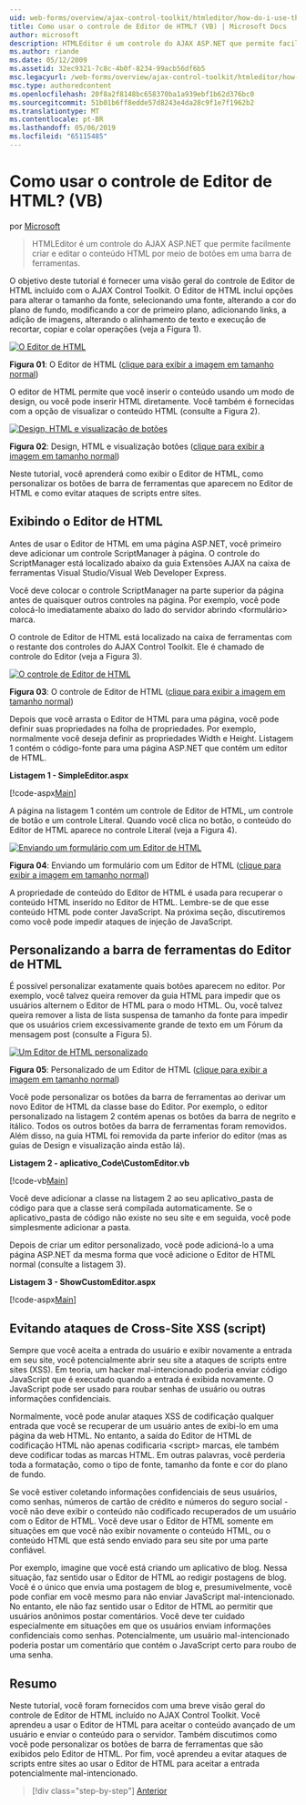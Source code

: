 ```yaml
---
uid: web-forms/overview/ajax-control-toolkit/htmleditor/how-do-i-use-the-html-editor-control-vb
title: Como usar o controle de Editor de HTML? (VB) | Microsoft Docs
author: microsoft
description: HTMLEditor é um controle do AJAX ASP.NET que permite facilmente criar e editar o conteúdo HTML por meio de botões em uma barra de ferramentas.
ms.author: riande
ms.date: 05/12/2009
ms.assetid: 32ec9321-7c8c-4b0f-8234-99acb56df6b5
msc.legacyurl: /web-forms/overview/ajax-control-toolkit/htmleditor/how-do-i-use-the-html-editor-control-vb
msc.type: authoredcontent
ms.openlocfilehash: 20f8a2f8148bc658370ba1a939ebf1b62d376bc0
ms.sourcegitcommit: 51b01b6ff8edde57d8243e4da28c9f1e7f1962b2
ms.translationtype: MT
ms.contentlocale: pt-BR
ms.lasthandoff: 05/06/2019
ms.locfileid: "65115485"
---
```

# <a name="how-do-i-use-the-html-editor-control-vb"></a>Como usar o controle de Editor de HTML? (VB)

por [Microsoft](https://github.com/microsoft)

> HTMLEditor é um controle do AJAX ASP.NET que permite facilmente criar e editar o conteúdo HTML por meio de botões em uma barra de ferramentas.

O objetivo deste tutorial é fornecer uma visão geral do controle de Editor de HTML incluído com o AJAX Control Toolkit. O Editor de HTML inclui opções para alterar o tamanho da fonte, selecionando uma fonte, alterando a cor do plano de fundo, modificando a cor de primeiro plano, adicionando links, a adição de imagens, alterando o alinhamento de texto e execução de recortar, copiar e colar operações (veja a Figura 1).

[![O Editor de HTML](how-do-i-use-the-html-editor-control-vb/_static/image1.jpg)](how-do-i-use-the-html-editor-control-vb/_static/image1.png)

**Figura 01**: O Editor de HTML ([clique para exibir a imagem em tamanho normal](how-do-i-use-the-html-editor-control-vb/_static/image2.png))

O editor de HTML permite que você inserir o conteúdo usando um modo de design, ou você pode inserir HTML diretamente. Você também é fornecidas com a opção de visualizar o conteúdo HTML (consulte a Figura 2).

[![Design, HTML e visualização de botões](how-do-i-use-the-html-editor-control-vb/_static/image2.jpg)](how-do-i-use-the-html-editor-control-vb/_static/image3.png)

**Figura 02**: Design, HTML e visualização botões ([clique para exibir a imagem em tamanho normal](how-do-i-use-the-html-editor-control-vb/_static/image4.png))

Neste tutorial, você aprenderá como exibir o Editor de HTML, como personalizar os botões de barra de ferramentas que aparecem no Editor de HTML e como evitar ataques de scripts entre sites.

## <a name="displaying-the-html-editor"></a>Exibindo o Editor de HTML

Antes de usar o Editor de HTML em uma página ASP.NET, você primeiro deve adicionar um controle ScriptManager à página. O controle do ScriptManager está localizado abaixo da guia Extensões AJAX na caixa de ferramentas Visual Studio/Visual Web Developer Express.

Você deve colocar o controle ScriptManager na parte superior da página antes de quaisquer outros controles na página. Por exemplo, você pode colocá-lo imediatamente abaixo do lado do servidor abrindo &lt;formulário&gt; marca.

O controle de Editor de HTML está localizado na caixa de ferramentas com o restante dos controles do AJAX Control Toolkit. Ele é chamado de controle do Editor (veja a Figura 3).

[![O controle de Editor de HTML](how-do-i-use-the-html-editor-control-vb/_static/image3.jpg)](how-do-i-use-the-html-editor-control-vb/_static/image5.png)

**Figura 03**: O controle de Editor de HTML ([clique para exibir a imagem em tamanho normal](how-do-i-use-the-html-editor-control-vb/_static/image6.png))

Depois que você arrasta o Editor de HTML para uma página, você pode definir suas propriedades na folha de propriedades. Por exemplo, normalmente você deseja definir as propriedades Width e Height. Listagem 1 contém o código-fonte para uma página ASP.NET que contém um editor de HTML.

**Listagem 1 - SimpleEditor.aspx**

[!code-aspx[Main](how-do-i-use-the-html-editor-control-vb/samples/sample1.aspx)]

A página na listagem 1 contém um controle de Editor de HTML, um controle de botão e um controle Literal. Quando você clica no botão, o conteúdo do Editor de HTML aparece no controle Literal (veja a Figura 4).

[![Enviando um formulário com um Editor de HTML](how-do-i-use-the-html-editor-control-vb/_static/image4.jpg)](how-do-i-use-the-html-editor-control-vb/_static/image7.png)

**Figura 04**: Enviando um formulário com um Editor de HTML ([clique para exibir a imagem em tamanho normal](how-do-i-use-the-html-editor-control-vb/_static/image8.png))

A propriedade de conteúdo do Editor de HTML é usada para recuperar o conteúdo HTML inserido no Editor de HTML. Lembre-se de que esse conteúdo HTML pode conter JavaScript. Na próxima seção, discutiremos como você pode impedir ataques de injeção de JavaScript.

## <a name="customizing-the-html-editor-toolbar"></a>Personalizando a barra de ferramentas do Editor de HTML

É possível personalizar exatamente quais botões aparecem no editor. Por exemplo, você talvez queira remover da guia HTML para impedir que os usuários alternem o Editor de HTML para o modo HTML. Ou, você talvez queira remover a lista de lista suspensa de tamanho da fonte para impedir que os usuários criem excessivamente grande de texto em um Fórum da mensagem post (consulte a Figura 5).

[![Um Editor de HTML personalizado](how-do-i-use-the-html-editor-control-vb/_static/image5.jpg)](how-do-i-use-the-html-editor-control-vb/_static/image9.png)

**Figura 05**: Personalizado de um Editor de HTML ([clique para exibir a imagem em tamanho normal](how-do-i-use-the-html-editor-control-vb/_static/image10.png))

Você pode personalizar os botões da barra de ferramentas ao derivar um novo Editor de HTML da classe base do Editor. Por exemplo, o editor personalizado na listagem 2 contém apenas os botões da barra de negrito e itálico. Todos os outros botões da barra de ferramentas foram removidos. Além disso, na guia HTML foi removida da parte inferior do editor (mas as guias de Design e visualização ainda estão lá).

**Listagem 2 - aplicativo\_Code\CustomEditor.vb**

[!code-vb[Main](how-do-i-use-the-html-editor-control-vb/samples/sample2.vb)]

Você deve adicionar a classe na listagem 2 ao seu aplicativo\_pasta de código para que a classe será compilada automaticamente. Se o aplicativo\_pasta de código não existe no seu site e em seguida, você pode simplesmente adicionar a pasta.

Depois de criar um editor personalizado, você pode adicioná-lo a uma página ASP.NET da mesma forma que você adicione o Editor de HTML normal (consulte a listagem 3).

**Listagem 3 - ShowCustomEditor.aspx**

[!code-aspx[Main](how-do-i-use-the-html-editor-control-vb/samples/sample3.aspx)]

## <a name="avoiding-cross-site-scripting-xss-attacks"></a>Evitando ataques de Cross-Site XSS (script)

Sempre que você aceita a entrada do usuário e exibir novamente a entrada em seu site, você potencialmente abrir seu site a ataques de scripts entre sites (XSS). Em teoria, um hacker mal-intencionado poderia enviar código JavaScript que é executado quando a entrada é exibida novamente. O JavaScript pode ser usado para roubar senhas de usuário ou outras informações confidenciais.

Normalmente, você pode anular ataques XSS de codificação qualquer entrada que você se recuperar de um usuário antes de exibi-lo em uma página da web HTML. No entanto, a saída do Editor de HTML de codificação HTML não apenas codificaria &lt;script&gt; marcas, ele também deve codificar todas as marcas HTML. Em outras palavras, você perderia toda a formatação, como o tipo de fonte, tamanho da fonte e cor do plano de fundo.

Se você estiver coletando informações confidenciais de seus usuários, como senhas, números de cartão de crédito e números do seguro social - você não deve exibir o conteúdo não codificado recuperados de um usuário com o Editor de HTML. Você deve usar o Editor de HTML somente em situações em que você não exibir novamente o conteúdo HTML, ou o conteúdo HTML que está sendo enviado para seu site por uma parte confiável.

Por exemplo, imagine que você está criando um aplicativo de blog. Nessa situação, faz sentido usar o Editor de HTML ao redigir postagens de blog. Você é o único que envia uma postagem de blog e, presumivelmente, você pode confiar em você mesmo para não enviar JavaScript mal-intencionado. No entanto, ele não faz sentido usar o Editor de HTML ao permitir que usuários anônimos postar comentários. Você deve ter cuidado especialmente em situações em que os usuários enviam informações confidenciais como senhas. Potencialmente, um usuário mal-intencionado poderia postar um comentário que contém o JavaScript certo para roubo de uma senha.

## <a name="summary"></a>Resumo

Neste tutorial, você foram fornecidos com uma breve visão geral do controle de Editor de HTML incluído no AJAX Control Toolkit. Você aprendeu a usar o Editor de HTML para aceitar o conteúdo avançado de um usuário e enviar o conteúdo para o servidor. Também discutimos como você pode personalizar os botões de barra de ferramentas que são exibidos pelo Editor de HTML. Por fim, você aprendeu a evitar ataques de scripts entre sites ao usar o Editor de HTML para aceitar a entrada potencialmente mal-intencionado.

> [!div class="step-by-step"]
> [Anterior](how-do-i-use-the-html-editor-control-cs.md)
